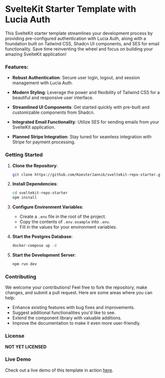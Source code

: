 # SvelteKit Starter Template with Lucia Auth

This SvelteKit starter template streamlines your development process by providing pre-configured authentication with Lucia Auth, along with a foundation built on Tailwind CSS, Shadcn UI components, and SES for email functionality. Save time reinventing the wheel and focus on building your amazing SvelteKit application!

### Features:

- **Robust Authentication**: Secure user login, logout, and session 
management with Lucia Auth.

- **Modern Styling**: Leverage the power and flexibility of Tailwind CSS for a beautiful and responsive user interface.

- **Streamlined UI Components**: Get started quickly with pre-built and customizable components from Shadcn.

- **Integrated Email Functionality**: Utilize SES for sending emails from your SvelteKit application.

- **Planned Stripe Integration**: Stay tuned for seamless integration with Stripe for payment processing.


### Getting Started

1. **Clone the Repository**:
    
    ```bash
    git clone https://github.com/KoesterJannik/sveltekit-repo-starter.git
    ```

2. **Install Dependencies**:

    ```bash
    cd sveltekit-repo-starter
    npm install
    ```

4. **Configure Environment Variables**:

    - Create a `.env` file in the root of the project.
    - Copy the contents of `.env.example` into `.env`.
    - Fill in the values for your environment variables.


3. **Start the Postgres Database**:

    ```bash
    docker-compose up -d
    ```

4. **Start the Development Server**:

    ```bash
    npm run dev
    ```


### Contributing

We welcome your contributions! Feel free to fork the repository, make changes, and submit a pull request. Here are some areas where you can help:

- Enhance existing features with bug fixes and improvements.
- Suggest additional functionalities you'd like to see.
- Extend the component library with valuable additions.
- Improve the documentation to make it even more user-friendly.

### License

**NOT YET LICENSED**

### Live Demo

Check out a live demo of this template in action [here](https://sveltedemo.koesterjannik.com).
